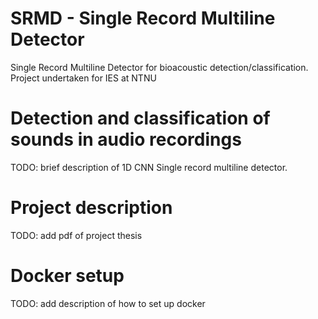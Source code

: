 # SRMD - Single Record Multiline Detector

Single Record Multiline Detector for bioacoustic detection/classification. Project undertaken for IES at NTNU


# Detection and classification of sounds in audio recordings

TODO: brief description of 1D CNN Single record multiline detector.

# Project description

TODO: add pdf of project thesis


# Docker setup

TODO: add description of how to set up docker

